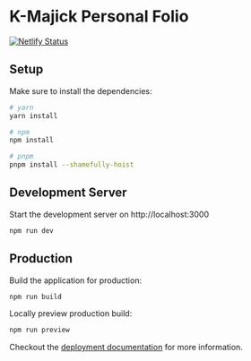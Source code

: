 # K-Majick Personal Folio

[![Netlify Status](https://api.netlify.com/api/v1/badges/0cea6192-a2b9-4732-a33d-2b17bf279c2a/deploy-status)](https://app.netlify.com/sites/k-majick/deploys)

## Setup

Make sure to install the dependencies:

```bash
# yarn
yarn install

# npm
npm install

# pnpm
pnpm install --shamefully-hoist
```

## Development Server

Start the development server on http://localhost:3000

```bash
npm run dev
```

## Production

Build the application for production:

```bash
npm run build
```

Locally preview production build:

```bash
npm run preview
```

Checkout the [deployment documentation](https://v3.nuxtjs.org/docs/deployment) for more information.
